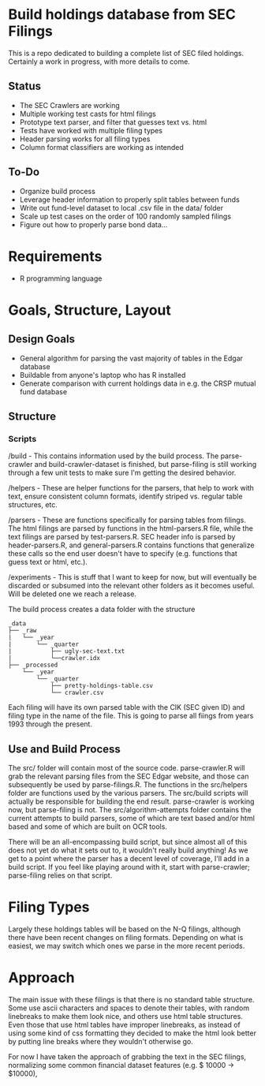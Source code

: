 # Build holdings database from SEC Filings

This is a repo dedicated to building a complete list of SEC filed holdings. Certainly a work in progress, with more details to come.

## Status

* The SEC Crawlers are working
* Multiple working test casts for html filings
* Prototype text parser, and filter that guesses text vs. html
* Tests have worked with multiple filing types
* Header parsing works for all filing types
* Column format classifiers are working as intended

## To-Do

* Organize build process
* Leverage header information to properly split tables between funds
* Write out fund-level dataset to local .csv file in the data/ folder
* Scale up test cases on the order of 100 randomly sampled filings
* Figure out how to properly parse bond data...

# Requirements

* R programming language

# Goals, Structure, Layout

## Design Goals

* General algorithm for parsing the vast majority of tables in the Edgar database
* Buildable from anyone's laptop who has R installed
* Generate comparison with current holdings data in e.g. the CRSP mutual fund database

## Structure

### Scripts

/build - This contains information used by the build process. The parse-crawler and build-crawler-dataset is finished, but parse-filing is still working through a few unit tests to make sure I'm getting the desired behavior.

/helpers - These are helper functions for the parsers, that help to work with text, ensure consistent column formats, identify striped vs. regular table structures, etc.

/parsers - These are functions specifically for parsing tables from filings. The html filings are parsed by functions in the html-parsers.R file, while the text filings are parsed by test-parsers.R. SEC header info is parsed by header-parsers.R, and general-parsers.R contains functions that generalize these calls so the end user doesn't have to specify (e.g. functions that guess text or html, etc.).

/experiments - This is stuff that I want to keep for now, but will eventually be discarded or subsumed into the relevant other folders as it becomes useful. Will be deleted one we reach a release.

The build process creates a data folder with the structure

```
_data  
├── _raw  
|   └── _year  
|       └── _quarter 
|           ├── ugly-sec-text.txt
|           └──crawler.idx
├── _processed  
    └── _year  
        └── _quarter 
            ├── pretty-holdings-table.csv
            └── crawler.csv

```

Each filing will have its own parsed table with the CIK (SEC given ID) and filing type in the name of the file. This is going to parse all fiings from years 1993 through the present.

## Use and Build Process

The src/ folder will contain most of the source code. parse-crawler.R will grab the relevant parsing files from the SEC Edgar website, and those can subsequently be used by parse-filings.R. The functions in the src/helpers folder are functions used by the various parsers. The src/build scripts will actually be responsible for building the end result. parse-crawler is working now, but parse-filing is not. The src/algorithm-attempts folder contains the current attempts to build parsers, some of which are text based and/or html based and some of which are built on OCR tools.

There will be an all-encompassing build script, but since almost all of this does not yet do what it sets out to, it wouldn't really build anything! As we get to a point where the parser has a decent level of coverage, I'll add in a build script. If you feel like playing around with it, start with parse-crawler; parse-filing relies on that script.
 
# Filing Types

Largely these holdings tables will be based on the N-Q filings, although there have been recent changes on filing formats. Depending on what is easiest, we may switch which ones we parse in the more recent periods.

# Approach

The main issue with these filings is that there is no standard table structure. Some use ascii characters and spaces to denote their tables, with random linebreaks to make them look nice, and others use html table structures. Even those that use html tables have improper linebreaks, as instead of using some kind of css formatting they decided to make the html look better by putting line breaks where they wouldn't otherwise go.

For now I have taken the approach of grabbing the text in the SEC filings, normalizing some common financial dataset features (e.g. \$   10000 -> \$10000), 

